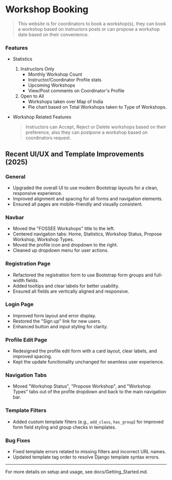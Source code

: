 # **Workshop Booking**

> This website is for coordinators to book a workshop(s), they can book a workshop based on instructors posts or can propose a workshop date based on their convenience.


### Features
* Statistics
    1. Instructors Only
        * Monthly Workshop Count
        * Instructor/Coordinator Profile stats
        * Upcoming Workshops
        * View/Post comments on Coordinator's Profile
    2. Open to All
        * Workshops taken over Map of India
        * Pie chart based on Total Workshops taken to Type of Workshops.

* Workshop Related Features
    > Instructors can Accept, Reject or Delete workshops based on their preference, also they can postpone a workshop based on coordinators request.


## Recent UI/UX and Template Improvements (2025)

### General
- Upgraded the overall UI to use modern Bootstrap layouts for a clean, responsive experience.
- Improved alignment and spacing for all forms and navigation elements.
- Ensured all pages are mobile-friendly and visually consistent.

### Navbar
- Moved the "FOSSEE Workshops" title to the left.
- Centered navigation tabs: Home, Statistics, Workshop Status, Propose Workshop, Workshop Types.
- Moved the profile icon and dropdown to the right.
- Cleaned up dropdown menu for user actions.

### Registration Page
- Refactored the registration form to use Bootstrap form groups and full-width fields.
- Added tooltips and clear labels for better usability.
- Ensured all fields are vertically aligned and responsive.

### Login Page
- Improved form layout and error display.
- Restored the "Sign up" link for new users.
- Enhanced button and input styling for clarity.

### Profile Edit Page
- Redesigned the profile edit form with a card layout, clear labels, and improved spacing.
- Kept the update functionality unchanged for seamless user experience.

### Navigation Tabs
- Moved "Workshop Status", "Propose Workshop", and "Workshop Types" tabs out of the profile dropdown and back to the main navigation bar.

### Template Filters
- Added custom template filters (e.g., `add_class`, `has_group`) for improved form field styling and group checks in templates.

### Bug Fixes
- Fixed template errors related to missing filters and incorrect URL names.
- Updated template tag order to resolve Django template syntax errors.

---
For more details on setup and usage, see docs/Getting_Started.md.
